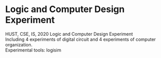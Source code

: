 # Logic and Computer Design Experiment  
HUST, CSE, IS, 2020 Logic and Computer Design Experiment  
Including 4 experiments of digital circuit and 4 experiments of computer organization.  
Experimental tools: logisim
